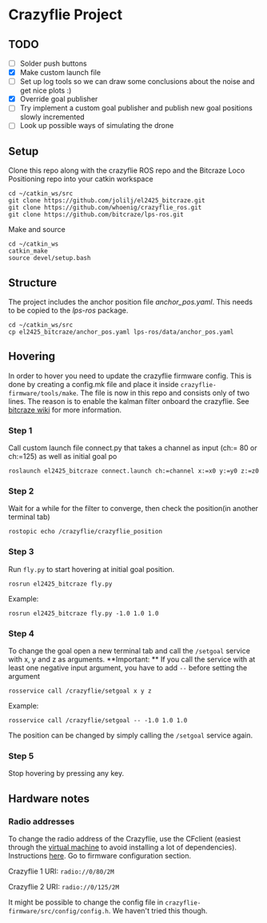 # Crazyflie Project

## TODO
- [ ] Solder push buttons
- [x] Make custom  launch file
- [ ] Set up log tools so we can draw some conclusions about the noise and get nice plots :)
- [x] Override goal publisher
- [ ] Try implement a custom goal publisher and publish new goal positions slowly incremented
- [ ] Look up possible ways of simulating the drone

## Setup
Clone this repo along with the crazyflie ROS repo and the Bitcraze Loco Positioning repo into your catkin workspace
```
cd ~/catkin_ws/src
git clone https://github.com/jolilj/el2425_bitcraze.git
git clone https://github.com/whoenig/crazyflie_ros.git
git clone https://github.com/bitcraze/lps-ros.git
```
Make and source
```
cd ~/catkin_ws
catkin_make
source devel/setup.bash
```

## Structure
The project includes the anchor position file *anchor_pos.yaml*. This needs to be copied to the *lps-ros* package.
```
cd ~/catkin_ws/src
cp el2425_bitcraze/anchor_pos.yaml lps-ros/data/anchor_pos.yaml
```

## Hovering
In order to hover you need to update the crazyflie firmware config. This is done by creating a config.mk file and place it inside `crazyflie-firmware/tools/make`. The file is now in this repo and consists only of two lines. The reason is to enable the kalman filter onboard the crazyflie. See [bitcraze wiki](https://wiki.bitcraze.io/doc:lps:index) for more information.

### Step 1

Call custom launch file connect.py that takes a channel as input (ch:= 80 or ch:=125) as well as initial goal po
```
roslaunch el2425_bitcraze connect.launch ch:=channel x:=x0 y:=y0 z:=z0
```


### Step 2

Wait for a while for the filter to converge, then check the position(in another terminal tab)
```
rostopic echo /crazyflie/crazyflie_position
```

### Step 3

Run `fly.py` to start hovering at initial goal position.

```
rosrun el2425_bitcraze fly.py
```
Example:

```
rosrun el2425_bitcraze fly.py -1.0 1.0 1.0
```

### Step 4

To change the goal open a new terminal tab and call the `/setgoal` service with x, y and z as arguments. **Important: ** If you call the service with at least one negative input argument, you have to add ` -- ` before setting the argument
```
rosservice call /crazyflie/setgoal x y z
```

Example:
```
rosservice call /crazyflie/setgoal -- -1.0 1.0 1.0
```
The position can be changed by simply calling the `/setgoal` service again.

### Step 5

Stop hovering by pressing any key.

## Hardware notes

### Radio addresses
To change the radio address of the Crazyflie, use the CFclient (easiest through the [virtual machine](https://www.bitcraze.io/getting-started-with-the-crazyflie-2-0/#inst-comp) to avoid installing a lot of dependencies). Instructions [here](https://wiki.bitcraze.io/doc:crazyflie:client:pycfclient:index#firmware_configuration). Go to firmware configuration section.

Crazyflie 1 URI:
`radio://0/80/2M`

Crazyflie 2 URI:
`radio://0/125/2M`

It might be possible to change the config file in `crazyflie-firmware/src/config/config.h`.
We haven't tried this though.
